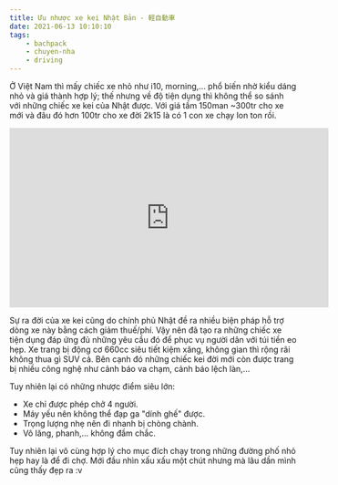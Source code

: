 ```yaml
---
title: Ưu nhược xe kei Nhật Bản - 軽自動車
date: 2021-06-13 10:10:10
tags:
    - bachpack
    - chuyen-nha
    - driving
---
```


Ở Việt Nam thì mấy chiếc xe nhỏ như i10, morning,... phổ biến nhờ kiểu dáng nhỏ và giá thành hợp lý; thế nhưng về độ tiện dụng thì không thể so sánh với những chiếc xe kei của Nhật được. Với giá tầm 150man ~300tr cho xe mới và đâu đó hơn 100tr cho xe đời 2k15 là có 1 con xe
chạy lon ton rồi.

<iframe width="560" height="315" src="https://www.youtube.com/embed/8F-oVO6uDU0" title="YouTube video player" frameborder="0" allow="accelerometer; autoplay; clipboard-write; encrypted-media; gyroscope; picture-in-picture" allowfullscreen></iframe>

<!-- more -->
Sự ra đời của xe kei cũng do chính phủ Nhật đề ra nhiều biện pháp hỗ trợ dòng xe này bằng cách giảm thuế/phí. Vậy nên đã tạo ra những chiếc xe tiện dụng đáp ứng đủ những yêu cầu đó để phục vụ người dân với túi tiền eo hẹp. Xe trang bị động cơ 660cc siêu tiết kiệm xăng, không gian thì rộng rãi không thua gì SUV cả. Bên cạnh đó những chiếc kei đời mới còn được trang bị nhiều công nghệ như cảnh báo va chạm, cảnh báo lệch làn,...

Tuy nhiên lại có những nhược điểm siêu lớn:
- Xe chỉ được phép chở 4 người.
- Máy yếu nên không thể đạp ga "dính ghế" được.
- Trọng lượng nhẹ nên đi nhanh bị chòng chành.
- Vô lăng, phanh,... không đầm chắc.

Tuy nhiên lại vô cùng hợp lý cho mục đích chạy trong những đường phố nhỏ hẹp hay là để đi chợ. Mới đầu nhìn xấu xấu một chút nhưng mà lâu dần mình cũng thấy đẹp ra :v
